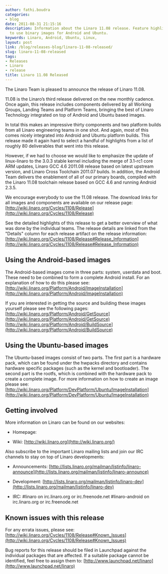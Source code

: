 ```yaml
---
author: fathi.boudra
categories:
- blog
date: 2011-08-31 21:15:16
description: Information about the Linaro 11.08 release. Feature highlights, ready
  to use binary images for Android and Ubuntu.
keywords: Linaro, Android, Ubuntu, Linux,
layout: post
link: /blog/releases-blog/linaro-11-08-released/
slug: linaro-11-08-released
tags:
- Releases
- Linaro
- release
title: Linaro 11.08 Released
---
```


The Linaro Team is pleased to announce the release of Linaro 11.08.

11.08 is the Linaro’s third release delivered on the new monthly cadence. Once again, this release includes components delivered by all Working Groups, Landing Teams and Platform Teams, bringing the best of Linaro Technology integrated on top of Android and Ubuntu based images.

In total this makes an impressive thirty components and two platform builds from all Linaro engineering teams in one shot. And again, most of this comes nicely integrated into Android and Ubuntu platform builds. This release made it again hard to select a handful of highlights from a list of roughly 80 deliverables that went into this release.

However, if we had to choose we would like to emphasize the update of linux-linaro to the 3.0.3 stable kernel including the merge of 3.1-rc1 core ARM updates, Linaro GCC 4.6 2011.08 release based on latest upstream version, and Linaro Cross Toolchain 2011.07 builds. In addition, the Android Team delivers the enablement of all of our primary boards, compiled with the Linaro 11.08 toolchain release based on GCC 4.6 and running Android 2.3.5.

We encourage everybody to use the 11.08 release. The download links for all images and components are available on our release page:
[http://wiki.linaro.org/Cycles/1108/Release](http://wiki.linaro.org/Cycles/1108/Release)

See the detailed highlights of this release to get a better overview of what was done by the individual teams. The release details are linked from the "Details" column for each release artifact on the release information:
[http://wiki.linaro.org/Cycles/1108/Release#Release_Information](http://wiki.linaro.org/Cycles/1108/Release#Release_Information)


## Using the Android-based images


The Android-based images come in three parts: system, userdata and boot. These need to be combined to form a complete Android install. For an explanation of how to do this please see:
[http://wiki.linaro.org/Platform/Android/ImageInstallation](http://wiki.linaro.org/Platform/Android/ImageInstallation)

If you are interested in getting the source and building these images yourself please see the following pages:
[http://wiki.linaro.org/Platform/Android/GetSource](http://wiki.linaro.org/Platform/Android/GetSource)
[http://wiki.linaro.org/Platform/Android/BuildSource](http://wiki.linaro.org/Platform/Android/BuildSource)


## Using the Ubuntu-based images


The Ubuntu-based images consist of two parts. The first part is a hardware pack, which can be found under the hwpacks directory and contains hardware specific packages (such as the kernel and bootloader). The second part is the rootfs, which is combined with the hardware pack to create a complete image. For more information on how to create an image please see:
[http://wiki.linaro.org/Platform/DevPlatform/Ubuntu/ImageInstallation](http://wiki.linaro.org/Platform/DevPlatform/Ubuntu/ImageInstallation)


## Getting involved


More information on Linaro can be found on our websites:




  * Homepage: [](/)


  * Wiki: [http://wiki.linaro.org](http://wiki.linaro.org/)


Also subscribe to the important Linaro mailing lists and join our IRC channels to stay on top of Linaro developments:


  * Announcements:
[http://lists.linaro.org/mailman/listinfo/linaro-announce](http://lists.linaro.org/mailman/listinfo/linaro-announce)


  * Development:
[http://lists.linaro.org/mailman/listinfo/linaro-dev](http://lists.linaro.org/mailman/listinfo/linaro-dev)


  * IRC:
#linaro on irc.linaro.org or irc.freenode.net
#linaro-android on irc.linaro.org or irc.freenode.net




## Known issues with this release


For any errata issues, please see:
[http://wiki.linaro.org/Cycles/1108/Release#Known_Issues](http://wiki.linaro.org/Cycles/1108/Release#Known_Issues)

Bug reports for this release should be filed in Launchpad against the individual packages that are affected. If a suitable package cannot be identified, feel free to assign them to:
[http://www.launchpad.net/linaro](http://www.launchpad.net/linaro)